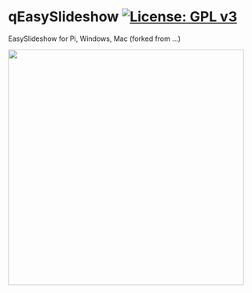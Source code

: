# qEasySlideshow [![License: GPL v3](https://img.shields.io/badge/License-GPLv3-blue.svg)](https://www.gnu.org/licenses/gpl-3.0)
EasySlideshow for Pi, Windows, Mac (forked from ...)

<img src="PiEasySlideshow2029.gif" width="480"/> <br>
